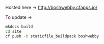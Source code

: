 Hosted here -> http://boshwebby.cfapps.io/

To update -> 
```bash
mkdocs build
cd site
cf push -b staticfile_buildpack boshwebby
```
 
